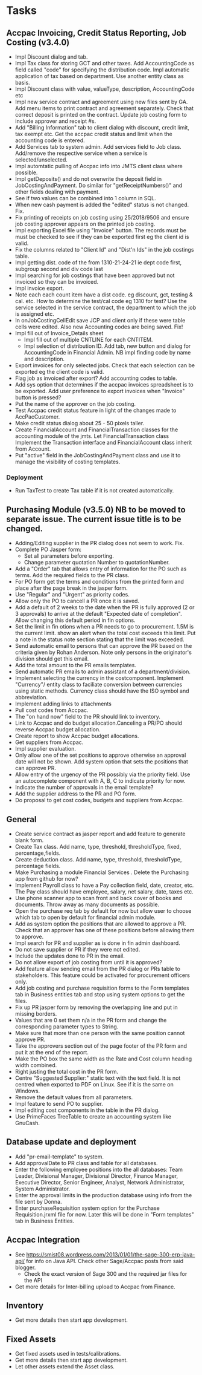 # Tasks

## Accpac Invoicing, Credit Status Reporting, Job Costing (v3.4.0)
- Impl Discount dialog and tab.
- Impl Tax class for storing GCT and other taxes. Add AccountingCode as field 
  called "code" for specifying the distribution code. Impl automatic application 
  of tax based on department. Use another entity class as basis.
- Impl Discount class with value, valueType, description, AccountingCode etc 
- Impl new service contract and agreement using new files sent by GA. Add menu 
  items to print contract and agreement separately. Check that correct deposit is 
  printed on the contract. Update job costing form to include approver and receipt #s.
- Add "Billing Information" tab to client dialog with discount, credit limit, 
  tax exempt etc. Get the accpac credit status and limit when the accounting code is
  entered.
- Add Services tab to system admin. Add services field to Job class. Add/remove the 
  respective service when a service is selected/unselected.
- Impl automtatic pulling of Accpac info into JMTS client class where possible.
- Impl getDeposits() and do not overwrite the deposit field in JobCostingAndPayment.
  Do similar for "getReceiptNumbers()" and other fields dealing with payment.
- See if two values can be combined into 1 column in SQL.
- When new cash payment is added the "edited" status is not changed. Fix.
- Fix printing of receipts on job costing using 25/2018/9506 and ensure job costing approver
  appears on the printed job costing.
- Impl exporting Excel file using "Invoice" button. The records must be
  must be checked to see if they can be exported first eg the client id is valid.
- Fix the columns related to "Client Id" and "Dist'n Ids" in the job costings
  table.
- Impl  getting dist. code of the from 1310-21-24-21 
   ie dept code first, subgroup second and div code last
- Impl searching for job costings that have been approved but not invoiced so
  they can be invoiced.
- Impl invoice export. 
- Note each each count item have a dist code. eg discount, gct, testing & cal. etc.
  How to determine the test/cal code eg 1310 for test? Use the service selected in the service contract,
  the department to which the job is assigned etc.
- In onJobCostingCellEdit save JCP and client only if these were table cells 
    were edited. Also new Accounting codes are being saved. Fix!
- Impl fill out of Invoice_Details sheet
    * Impl fill out of multiple CNTLINE for each CNTITEM.
    * Impl selection of distribution ID. Add tab, new button and dialog for AccountingCode
      in Financial Admin. NB impl finding code by name and description.
- Export invoices for only selected jobs. Check that each selection can be exported eg the client code is valid. 
- Flag job as invoiced after export? Add accounting codes to table.
- Add sys option that determines if the accpac invoices spreadsheet is to be
  exported. Add user preference to export invoices when "Invoice" button is pressed?
- Put the name of the approver on the job costing.
- Test Accpac credit status feature in light of the changes made to AccPacCustomer.
- Make credit status dialog about 25 - 50 pixels taller.
- Create FinancialAccount and FinancialTransaction classes for the accounting module of the jmts. Let FinancialTransaction class Implement the  Transaction interface and FinancialAccount class inherit from Account.
- Put "active" field in the JobCostingAndPayment class and use it to manage the visibility of costing templates.

### Deployment
- Run TaxTest to create Tax table if it is not created automatically.

## Purchasing Module (v3.5.0) NB to be moved to separate issue. The current issue title is to be changed.

- Adding/Editing supplier in the PR dialog does not seem to work. Fix.
- Complete PO Jasper form:
  * Set all parameters before exporting.
  * Change parameter quotation Number to quotationNumber.
- Add a "Order" tab that allows entry of information for the PO such as 
  terms. Add the required fields to the PR class.
- For PO form get the terms and conditions from the printed form and place after
  the page break in the jasper form.
- Use "Regular" and "Urgent" as priority codes.
- Allow only the PO to cancell a PR once it is saved.
- Add a default of 2 weeks to the date when the PR is fully approved (2 or 3 approvals) 
to arrive at the default "Expected date of completion". Allow changing this default period
in fin options.
- Set the limit in fin otions when a PR needs to go to procurement. 1.5M is the current limit.
show an alert when the total cost exceeds this limit. Put a note in the status note section
stating that the limit was exceeded.
- Send automatic email to persons that can approve the PR based on the criteria given by Rohan Anderson.
  Note only persons in the originator's division should get this email.
- Add the total amount to the PR emails templates.
- Send automatic PR emails to admin assistant of a department/division.
- Implement selecting the currency in the costcomponent. Implement "Currency"/ entity class to faciliate 
conversion between currencies using static methods. Currency class should have the ISO symbol and abbreviation.
- Implement adding links to attachments
- Pull cost codes from Accpac.
- The "on hand now" field to the PR should link to inventory.
- Link to Accpac and do budget allocation.Canceling a PR/PO should reverse 
  Accpac budget allocation.
- Create report to show Accpac budget allocations.
- Get suppliers from Accpac.
- Impl supplier evaluation.
- Only allow one of the set positions to approve otherwise an approval date will
  not be shown. Add system option that sets the positions that can approve PR.
- Allow entry of the urgency of the PR possibly via the priority field. Use an
  autocomplete component with A, B, C to indicate priority for now.
- Indicate the number of approvals in the email template?
- Add the supplier address to the PR and PO form.
- Do proposal to get cost codes, budgets and suppliers from Accpac.

## General
- Create service contract as jasper report and add feature to generate blank form.
- Create Tax class. Add name, type, threshold, thresholdType, fixed, percentage,fields.
- Create deduction class. Add name, type, threshold, thresholdType, percentage fields.
- Make Purchasing a module Financial Services . Delete the Purchasing app from github for now?
- Implement Payroll class to have a Pay collection field, date, creator, etc. 
  The Pay class should have employee, salary, net salary, date, taxes etc.
- Use phone scanner app to scan front and back cover of books and documents.
  Throw away as many documents as possible.
- Open the purchase req tab by default for now but allow user to choose which tab
  to open by default for financial admin module.
- Add as system option the positions that are allowed to approve a PR. Check 
  that an approver has one of these positions before allowing them to approve.
- Impl search for PR and supplier as is done in fin admin dashboard.
- Do not save supplier or PR if they were not edited.
- Include the updates done to PR in the email.
- Do not allow export of job costing from until it is approved?
- Add feature allow sending email from the PR dialog or PRs table to stakeholders. 
  This feature could be activated for procurement officers only.
- Add job costing and purchase requisition forms to the Form templates tab in 
  Business entities tab and stop using system options to get the files. 
- Fix up PR jasper form by removing the overlapping line and put in missing borders.
- Values that are 0 set them n/a in the PR form and change the corresponding 
  parameter types to String.
- Make sure that more than one person with the same position cannot approve PR.
- Take the approvers section out of the page footer of the PR form and put it
  at the end of the report.
- Make the PO box the same width as the Rate and Cost column heading width combined.
- Right justing the total cost in the PR form.
- Centre "Suggested Supplier:" static text with the text field. It is not centred
  when exported to PDF on Linux. See if it is the same on Windows.
- Remove the default values from all parameters.
- Impl feature to send PO to supplier.
- Impl editing cost components in the table in the PR dialog.
- Use PrimeFaces TreeTable to create an accounting system like GnuCash.

## Database update and deployment
- Add "pr-email-template" to system.
- Add approvalDate to PR class and table for all databases.
- Enter the following employee positions into the all databases: 
  Team Leader, Divisional Manager, Divisional Director, 
  Finance Manager, Executive Director, Senior Engineer, Analyst, 
  Network Administrator, System Administrator.
- Enter the approval limits in the production database using info from the 
  file sent by Donna.
- Enter purchaseRequisition system option for the Purchase Requisition.jrxml
  file for now. Later this will be done in "Form templates" tab in Business Entities.
    
## Accpac Integration
- See https://smist08.wordpress.com/2013/01/01/the-sage-300-erp-java-api/ for info
  on Java API. Check other Sage/Accpac posts from said blogger.
  * Check the exact version of Sage 300 and the required jar files for the API
- Get more details for Inter-billing upload to Accpac from Finance.

## Inventory
- Get more details then start app development.

## Fixed Assets
- Get fixed assets used in tests/calibrations.
- Get more details then start app development.
- Let other assets extend the Asset class.
